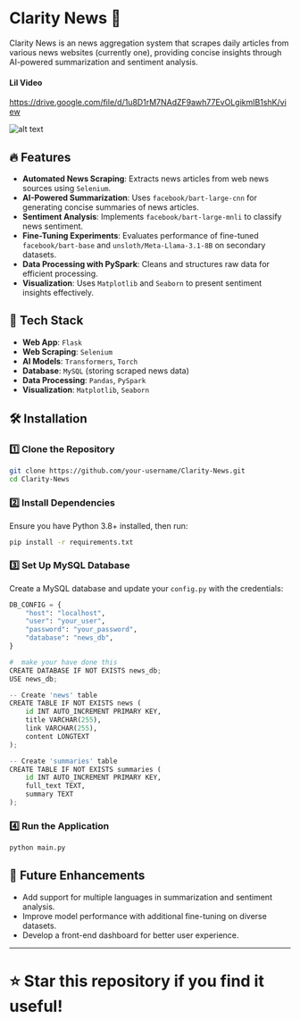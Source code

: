 # Clarity News 📰

Clarity News is an news aggregation system that scrapes daily articles from various news websites (currently one), providing concise insights through AI-powered summarization and sentiment analysis.

#### Lil Video

https://drive.google.com/file/d/1u8D1rM7NAdZF9awh77EvOLgikmIB1shK/view

![alt text](image.png)

## 🔥 Features

- **Automated News Scraping**: Extracts news articles from web news sources using `Selenium`.
- **AI-Powered Summarization**: Uses `facebook/bart-large-cnn` for generating concise summaries of news articles.
- **Sentiment Analysis**: Implements `facebook/bart-large-mnli` to classify news sentiment.
- **Fine-Tuning Experiments**: Evaluates performance of fine-tuned `facebook/bart-base` and `unsloth/Meta-Llama-3.1-8B` on secondary datasets.
- **Data Processing with PySpark**: Cleans and structures raw data for efficient processing.
- **Visualization**: Uses `Matplotlib` and `Seaborn` to present sentiment insights effectively.

## 🚀 Tech Stack

- **Web App**: `Flask`
- **Web Scraping**: `Selenium`
- **AI Models**: `Transformers`, `Torch`
- **Database**: `MySQL` (storing scraped news data)
- **Data Processing**: `Pandas`, `PySpark`
- **Visualization**: `Matplotlib`, `Seaborn`

## 🛠 Installation

### 1️⃣ Clone the Repository

```sh
git clone https://github.com/your-username/Clarity-News.git
cd Clarity-News
```

### 2️⃣ Install Dependencies

Ensure you have Python 3.8+ installed, then run:

```sh
pip install -r requirements.txt
```

### 3️⃣ Set Up MySQL Database

Create a MySQL database and update your `config.py` with the credentials:

```python
DB_CONFIG = {
    "host": "localhost",
    "user": "your_user",
    "password": "your_password",
    "database": "news_db",
}

#  make your have done this
CREATE DATABASE IF NOT EXISTS news_db;
USE news_db;

-- Create 'news' table
CREATE TABLE IF NOT EXISTS news (
    id INT AUTO_INCREMENT PRIMARY KEY,
    title VARCHAR(255),
    link VARCHAR(255),
    content LONGTEXT
);

-- Create 'summaries' table
CREATE TABLE IF NOT EXISTS summaries (
    id INT AUTO_INCREMENT PRIMARY KEY,
    full_text TEXT,
    summary TEXT
);

```

### 4️⃣ Run the Application

```sh
python main.py
```

## 🎯 Future Enhancements

- Add support for multiple languages in summarization and sentiment analysis.
- Improve model performance with additional fine-tuning on diverse datasets.
- Develop a front-end dashboard for better user experience.

---

# ⭐ **Star this repository** if you find it useful!
